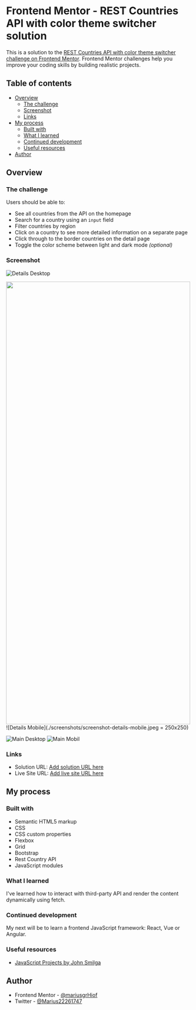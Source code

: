 # Frontend Mentor - REST Countries API with color theme switcher solution

This is a solution to the [REST Countries API with color theme switcher challenge on Frontend Mentor](https://www.frontendmentor.io/challenges/rest-countries-api-with-color-theme-switcher-5cacc469fec04111f7b848ca). Frontend Mentor challenges help you improve your coding skills by building realistic projects.

## Table of contents

- [Overview](#overview)
  - [The challenge](#the-challenge)
  - [Screenshot](#screenshot)
  - [Links](#links)
- [My process](#my-process)
  - [Built with](#built-with)
  - [What I learned](#what-i-learned)
  - [Continued development](#continued-development)
  - [Useful resources](#useful-resources)
- [Author](#author)

## Overview

### The challenge

Users should be able to:

- See all countries from the API on the homepage
- Search for a country using an `input` field
- Filter countries by region
- Click on a country to see more detailed information on a separate page
- Click through to the border countries on the detail page
- Toggle the color scheme between light and dark mode _(optional)_

### Screenshot

![Details Desktop](./screenshots/screenshot-details-desktop.jpeg)

<img src="./screenshots/screenshot-details-mobile.jpeg" width="500" height="1200">
![Details Mobile](./screenshots/screenshot-details-mobile.jpeg = 250x250)

![Main Desktop](./screenshots/screenshot-main-desktop.png)
![Main Mobil](./screenshots/screenshot-main-mobile.jpeg)

### Links

- Solution URL: [Add solution URL here](https://your-solution-url.com)
- Live Site URL: [Add live site URL here](https://your-live-site-url.com)

## My process

### Built with

- Semantic HTML5 markup
- CSS
- CSS custom properties
- Flexbox
- Grid
- Bootstrap
- Rest Country API
- JavaScript modules

### What I learned

I've learned how to interact with third-party API and render the content dynamically using fetch.

### Continued development

My next will be to learn a frontend JavaScript framework: React, Vue or Angular.

### Useful resources

- [JavaScript Projects by John Smilga](https://www.youtube.com/watch?v=c5SIG7Ie0dM&ab_channel=CodingAddict)

## Author

- Frontend Mentor - [@mariusgrHiof](https://www.frontendmentor.io/profile/mariusgrHiof)
- Twitter - [@Marius22261747](https://www.twitter.com/Marius22261747)
